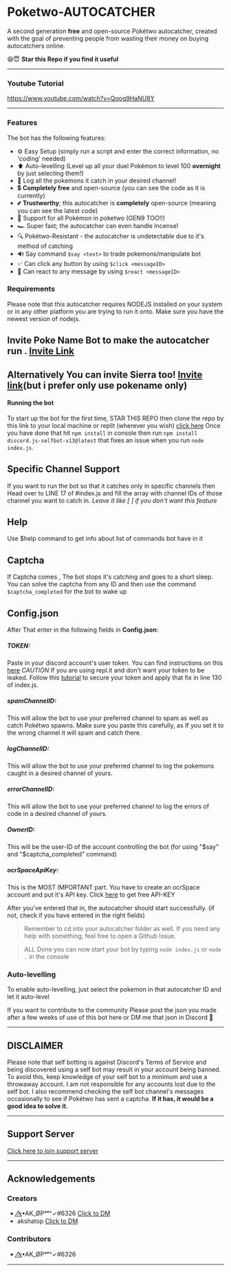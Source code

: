 
  
  # Poketwo-AUTOCATCHER
A second generation **free** and open-source Pokétwo autocatcher, created with the goal of preventing people from wasting their money on buying autocatchers online.

😄😇 **Star this Repo if you find it useful**

---

### Youtube Tutorial
https://www.youtube.com/watch?v=Qqog9HaNU8Y

---


### Features
The bot has the following features:
- ⚙️ Easy Setup (simply run a script and enter the correct information, no 'coding' needed)
- ⬆️ Auto-levelling (Level up all your duel Pokémon to level 100 **overnight** by just selecting them!)
- 📜 Log all the pokemons it catch in your desired channel!
- 💲 **Completely free** and open-source (you can see the code as it is currently)
- 💕 **Trustworthy**; this autocatcher is **completely** open-source (meaning you can see the latest code)
- 📜 Support for all Pokémon in poketwo (GEN9 TOO!!)
- 🏎️ Super fast; the autocatcher can even handle Incense!
- 🔍 Pokétwo-Resistant - the autocatcher is undetectable due to it's method of catching
- 🔊 Say command `$say <text>` to trade pokemons/manipulate bot
- ✅ Can click any button by using `$click <messageID>`
- 🌟 Can react to any message by using `$react <messageID>`

### Requirements
Please note that this autocatcher requires NODEJS installed on your system or in any other platform you are trying to run it onto. Make sure you have the newest version of nodejs.

## Invite Poke Name Bot to make the autocatcher run . [Invite Link](https://discord.com/oauth2/authorize?client_id=874910942490677270&permissions=412317379648&scope=applications.commands%20bot)
## Alternatively You can invite Sierra too! [Invite link](https://discord.com/oauth2/authorize?client_id=696161886734909481&permissions=8&scope=bot%20applications.commands)(but i prefer only use pokename only)

#### <b>Running the bot</b>
To start up the bot for the first time, STAR THIS REPO then clone the repo by this link to your local machine or replit (wherever you wish) [click here](https://github.com/AkshatOP/Poketwo-Autocatcher.git) 
Once you have done that hit `npm install` in console then run `npm install discord.js-selfbot-v13@latest` that fixes an issue when you run `node index.js`.

## **Specific Channel Support**
If you want to run the bot so that it catches only in specific channels then Head over to LINE 17 of #index.js and fill the array with channel IDs of those channel you want to catch in.
*Leave it like [ ] if you don't want this feature* 

## **Help**
Use $help command to get info about list of commands bot have in it

## **Captcha**
If Captcha comes , The bot stops it's catching and goes to a short sleep. You can solve the captcha from any ID and then use the command `$captcha_completed` for the bot to wake up

## **Config.json**
After That enter in the following fields in **Config.json**:

##### <b>TOKEN</b>:
Paste in your discord account's user token. You can find instructions on this [here](https://www.youtube.com/watch?v=3W9tAEsK7RM)
*CAUTION*
If you are using repl.it and don't want your token to be leaked. Follow this [tutorial](https://www.youtube.com/watch?v=BKlv__1OoGc) to secure your token and apply that fix in line 130 of index.js. 

##### <b>spamChannelID</b>:
This will allow the bot to use your preferred channel to spam as well as catch Pokétwo spawns. Make sure you paste this carefully, as If you set it to the wrong channel it will spam and catch there.

##### <b>logChannelID</b>:
This will allow the bot to use your preferred channel to log the pokemons caught in a desired channel of yours.

##### <b>errorChannelID</b>:
This will allow the bot to use your preferred channel to log the errors of code in a desired channel of yours.

##### <b>OwnerID</b>:
This will be the user-ID of the account controlling the bot (for using "$say" and "$captcha_completed" command)  

##### <b>ocrSpaceApiKey</b>:
This is the MOST IMPORTANT part. You have to create an ocrSpace account and put it's API key. Click [here](https://ocr.space/ocrapi/freekey) to get free API-KEY

After you've entered that in, the autocatcher should start successfully. (if not, check if you have entered in the right fields)

> Remember to cd into your autocatcher folder as well. If you need any help with something, feel free to open a Github Issue.

> ALL Done you can now start your bot by typing `node index.js` or `node .` in the console 

### Auto-levelling
To enable auto-levelling, just select the pokemon in that autocatcher ID and let it auto-level


If you want to contribute to the community Please post the json you made after a few weeks of use of this bot here or DM me that json in Discord 🙂 


---

## **DISCLAIMER**

Please note that self botting is against Discord's Terms of Service and being discovered using a self bot may result in your account being banned. To avoid this, keep knowledge of your self bot to a minimum and use a throwaway account. I am not responsible for any accounts lost due to the self bot. I also recommend checking the self bot channel's messages occasionally to see if Pokétwo has sent a captcha. **If it has, it would be a good idea to solve it.**

---

## Support Server 
[Click here to join support server](https://discord.gg/FJD29BV8Np)

---

## Acknowledgements
### Creators
* 🔥⃤•AK_ØPᵈᵉᵛ✓#6326 [Click to DM](https://discordapp.com/users/503928755341885450)
* akshatop [Click to DM](https://discordapp.com/users/503928755341885450)

### Contributors
* 🔥⃤•AK_ØPᵈᵉᵛ✓#6326 

---
